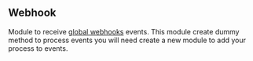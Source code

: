 Webhook
---------------

Module to receive [global webhooks](https://es.wikipedia.org/wiki/Webhook) events.
This module create dummy method to process events you will need create a new module to add your process to events.
